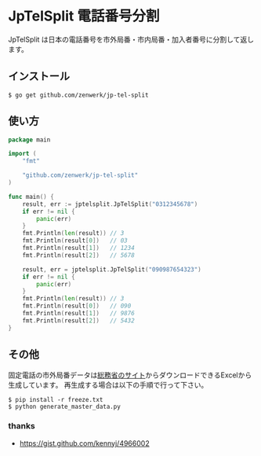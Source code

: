 # JpTelSplit 電話番号分割

JpTelSplit は日本の電話番号を市外局番・市内局番・加入者番号に分割して返します。

## インストール

```
$ go get github.com/zenwerk/jp-tel-split
```

## 使い方

```go
package main

import (
	"fmt"

	"github.com/zenwerk/jp-tel-split"
)

func main() {
	result, err := jptelsplit.JpTelSplit("0312345678")
	if err != nil {
		panic(err)
	}
	fmt.Println(len(result)) // 3
	fmt.Println(result[0])   // 03
	fmt.Println(result[1])   // 1234
	fmt.Println(result[2])   // 5678

	result, err = jptelsplit.JpTelSplit("090987654323")
	if err != nil {
		panic(err)
	}
	fmt.Println(len(result)) // 3
	fmt.Println(result[0])   // 090
	fmt.Println(result[1])   // 9876
	fmt.Println(result[2])   // 5432
}
```

## その他
固定電話の市外局番データは[総務省のサイト](http://www.soumu.go.jp/main_sosiki/joho_tsusin/top/tel_number/number_shitei.html#kotei-denwa)からダウンロードできるExcelから生成しています。
再生成する場合は以下の手順で行って下さい。

```
$ pip install -r freeze.txt
$ python generate_master_data.py
```

### thanks
- https://gist.github.com/kennyj/4966002